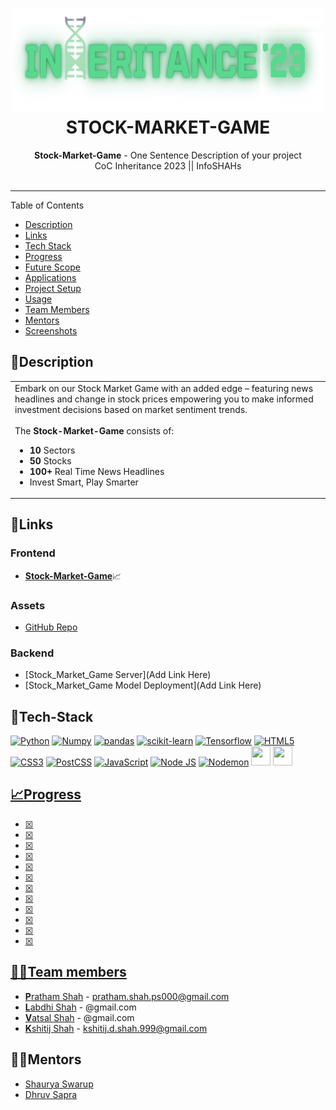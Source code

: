 <h1 align="center">
  <a href="https://github.com/CommunityOfCoders/Inheritance-2023">
    <img src="./Untitled.png" alt="CoC Inheritance 2023" width="500" height="166">
  </a>
  <br>
  STOCK-MARKET-GAME
</h1>

<div align="center">
   <strong>Stock-Market-Game</strong> - One Sentence Description of your project<br>
  CoC Inheritance 2023 || InfoSHAHs <br> <br>
</div>
<hr>


<summary>Table of Contents</summary>

- [Description](#description)
- [Links](#links)
- [Tech Stack](#tech-stack)
- [Progress](#progress)
- [Future Scope](#future-scope)
- [Applications](#applications)
- [Project Setup](#project-setup)
- [Usage](#usage)
- [Team Members](#team-members)
- [Mentors](#mentors)
- [Screenshots](#screenshots)


## 📝Description
  <table>
  <tr>
    <td>
Embark on our Stock Market Game with an added edge – featuring news headlines and change in stock prices empowering you to make informed investment decisions based on market sentiment trends.
<br><br>
      The <strong>Stock-Market-Game</strong> consists of:
      <ul>
<li> <b>10</b> Sectors
<li> <b>50</b> Stocks
<li> <b>100+</b> Real Time News Headlines
<li> Invest Smart, Play Smarter
      </ul>
    </td>
  </tr>
  </table>

  ## 🔗Links

### Frontend
- [**Stock-Market-Game**]()📈

### Assets
- [GitHub Repo](https://github.com/kshitijdshah99/Inheritance-Stock_Market_Game)

### Backend
- [Stock_Market_Game Server](Add Link Here)
- [Stock_Market_Game Model Deployment](Add Link Here)

## 🤖Tech-Stack
<a href="https://www.python.org/" title="Python"><img src="https://github.com/get-icon/geticon/raw/master/icons/python.svg" alt="Python" width="31px" height="31px"></a>
<a href="https://numpy.org/" title="Numpy"><img src="https://github.com/get-icon/geticon/blob/master/icons/numpy-icon.svg" alt="Numpy" width="31px" height="31px"></a>
<a href="https://pandas.pydata.org/" title="pandas"><img src="https://github.com/get-icon/geticon/raw/master/icons/pandas-icon.svg" alt="pandas" width="31px" height="31px"></a>
<a href="https://scikit-learn.org/stable/" title="scikit-learn"><img src="https://scikit-learn.org/stable/_static/scikit-learn-logo-small.png" alt="scikit-learn" width="71px" height="31px"></a>
<a href="https://www.tensorflow.org/" title="Tensorflow"><img src="https://github.com/get-icon/geticon/raw/master/icons/tensorflow.svg" alt="Tensorflow" width="31px" height="31px"></a>
<a href="https://www.w3.org/TR/html5/" title="HTML5"><img src="https://github.com/get-icon/geticon/raw/master/icons/html-5.svg" alt="HTML5" width="31px" height="31px"></a>
<a href="https://www.w3.org/TR/CSS/" title="CSS3"><img src="https://github.com/get-icon/geticon/raw/master/icons/css-3.svg" alt="CSS3" width="31px" height="31px"></a>
<a href="https://postcss.org/" title="PostCSS"><img src="https://github.com/get-icon/geticon/blob/master/icons/postcss.svg" alt="PostCSS" width="31px" height="31px"></a>
<a href="https://developer.mozilla.org/en-US/docs/Web/JavaScript" title="JavaScript"><img src="https://github.com/get-icon/geticon/raw/master/icons/javascript.svg" alt="JavaScript" width="31px" height="31px"></a>
<a href="https://nodejs.org/en/" title="Node JS"><img src="https://github.com/get-icon/geticon/blob/master/icons/nodejs-icon.svg" alt="Node JS" width="31px" height="31px"></a>
<a href="https://nodemon.io/" title="Nodemon"><img src="https://github.com/get-icon/geticon/blob/master/icons/nodemon.svg" alt="Nodemon" width="31px" height="31px"></a>
<a href="https://reactjs.org/" title="React"><img src="https://github.com/get-icon/geticon/raw/master/icons/react.svg" alt="" width="31px" height="31px"></a>
<a href="https://expressjs.com/" title="Express"><img src="https://github.com/get-icon/geticon/raw/master/icons/express.svg" alt="" width="31px" height="31px"></a>
<a href="postman">
<a href="fastapi">
## 📈Progress

- [x] 
- [x] 
- [x] 
- [x] 
- [x] 
- [x] 
- [x] 
- [x]
- [x] 
- [x] 
- [x] 
- [x] 

## 👩‍💻Team members

- [**P**ratham Shah](https://github.com/prathamcoders) - pratham.shah.ps000@gmail.com
- [**L**abdhi Shah](https://github.com/) - @gmail.com
- [**V**atsal Shah](https://github.com/VSCODER00) - @gmail.com
- [**K**shitij Shah](https://github.com/kshitijdshah99) - kshitij.d.shah.999@gmail.com

## 👨‍🏫Mentors

- [Shaurya Swarup](https://github.com/)
- [Dhruv Sapra](https://github.com/)

